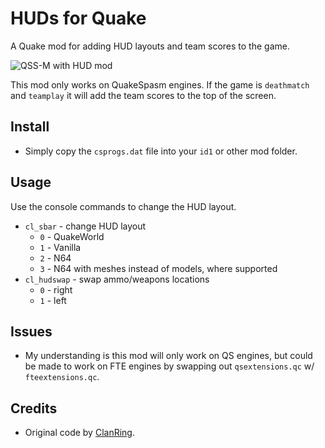 # HUDs for Quake

A Quake mod for adding HUD layouts and team scores to the game.

![QSS-M with HUD mod](https://i.imgur.com/uPsTKCv.jpg)

This mod only works on QuakeSpasm engines.  If the game is ``deathmatch`` and ``teamplay`` it will add the team scores to the top of the screen.

## Install

- Simply copy the ``csprogs.dat`` file into your ``id1`` or other mod folder.

## Usage

Use the console commands to change the HUD layout.

- ``cl_sbar`` - change HUD layout
    - ``0`` - QuakeWorld
    - ``1`` - Vanilla
    - ``2`` - N64
    - ``3`` - N64 with meshes instead of models, where supported
- ``cl_hudswap`` - swap ammo/weapons locations
    - ``0`` - right
    - ``1`` - left

## Issues

- My understanding is this mod will only work on QS engines, but could be made to work on FTE engines by swapping out ``qsextensions.qc`` w/ ``fteextensions.qc``.

## Credits

- Original code by [ClanRing](https://github.com/quakeone/crmod-plus).